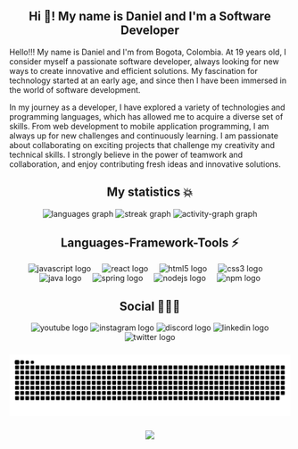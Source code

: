 <h2 align="center">Hi 🤖! My name is Daniel and I'm a Software Developer</h2>
<div align="start">
  <p> Hello!!! My name is Daniel and I'm from Bogota, Colombia. At 19 years old, I consider myself a passionate software developer, always looking for new ways to create innovative and efficient solutions. My fascination for technology started at an early age, and since then I have been immersed in the world of software development.

In my journey as a developer, I have explored a variety of technologies and programming languages, which has allowed me to acquire a diverse set of skills. From web development to mobile application programming, I am always up for new challenges and continuously learning.
I am passionate about collaborating on exciting projects that challenge my creativity and technical skills. I strongly believe in the power of teamwork and collaboration, and enjoy contributing fresh ideas and innovative solutions.</p>
</div>

###
<h2 align="center">My statistics 💥</h2>
<div align="center">
  <img src="https://github-readme-stats.vercel.app/api/top-langs?username=DanielBermudez-99&locale=en&hide_title=false&layout=compact&card_width=320&langs_count=5&theme=github_dark&hide_border=true&order=2" height="150" alt="languages graph"  />
  <img src="https://streak-stats.demolab.com?user=DanielBermudez-99&locale=en&mode=daily&theme=github_dark&hide_border=true&border_radius=5&order=3" height="150" alt="streak graph"  />
  <img src="https://github-readme-activity-graph.vercel.app/graph?username=DanielBermudez-99&radius=16&theme=github-dark&area=true&order=5&hide_title=false&hide_border=true" height="300" alt="activity-graph graph"  />
</div>

###
<h2 align="center">Languages-Framework-Tools ⚡</h2>
<div align="center">
  <img src="https://cdn.jsdelivr.net/gh/devicons/devicon/icons/javascript/javascript-original.svg" height="30" alt="javascript logo"  />
  <img width="12" />
  <img src="https://cdn.jsdelivr.net/gh/devicons/devicon/icons/react/react-original.svg" height="30" alt="react logo"  />
  <img width="12" />
  <img src="https://cdn.jsdelivr.net/gh/devicons/devicon/icons/html5/html5-original.svg" height="30" alt="html5 logo"  />
  <img width="12" />
  <img src="https://cdn.jsdelivr.net/gh/devicons/devicon/icons/css3/css3-original.svg" height="30" alt="css3 logo"  />
  <img width="12" />
  <img src="https://cdn.jsdelivr.net/gh/devicons/devicon/icons/java/java-original.svg" height="30" alt="java logo"  />
  <img width="12" />
  <img src="https://cdn.jsdelivr.net/gh/devicons/devicon/icons/spring/spring-original.svg" height="30" alt="spring logo"  />
  <img width="12" />
  <img src="https://cdn.jsdelivr.net/gh/devicons/devicon/icons/nodejs/nodejs-original.svg" height="30" alt="nodejs logo"  />
  <img width="12" />
  <img src="https://cdn.jsdelivr.net/gh/devicons/devicon/icons/npm/npm-original-wordmark.svg" height="30" alt="npm logo"  />
</div>

###
<h2 align="center">Social 🔔📱🔥 </h2>
<div align="center">
  <img src="https://img.shields.io/static/v1?message=Youtube&logo=youtube&label=&color=FF0000&logoColor=white&labelColor=&style=for-the-badge" height="35" alt="youtube logo"  />
  <img src="https://img.shields.io/static/v1?message=Instagram&logo=instagram&label=&color=E4405F&logoColor=white&labelColor=&style=for-the-badge" height="35" alt="instagram logo"  />
  <img src="https://img.shields.io/static/v1?message=Discord&logo=discord&label=&color=7289DA&logoColor=white&labelColor=&style=for-the-badge" height="35" alt="discord logo"  />
  <img src="https://img.shields.io/static/v1?message=LinkedIn&logo=linkedin&label=&color=0077B5&logoColor=white&labelColor=&style=for-the-badge" height="35" alt="linkedin logo"  />
  <img src="https://img.shields.io/static/v1?message=Twitter&logo=twitter&label=&color=1DA1F2&logoColor=white&labelColor=&style=for-the-badge" height="35" alt="twitter logo"  />
</div>

###

<img src="https://raw.githubusercontent.com/DanielBermudez-99/DanielBermudez-99/output/snake.svg" alt="Snake animation" />

###

<div align="center">
  <img src="https://profile-counter.glitch.me/DanielBermudez-99/count.svg?"  />
</div>

###
